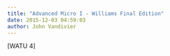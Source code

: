 ```yaml
---
title: "Advanced Micro I - Williams Final Edition"
date: 2015-12-03 04:59:03
author: John Vandivier
---
```




[WATU 4]